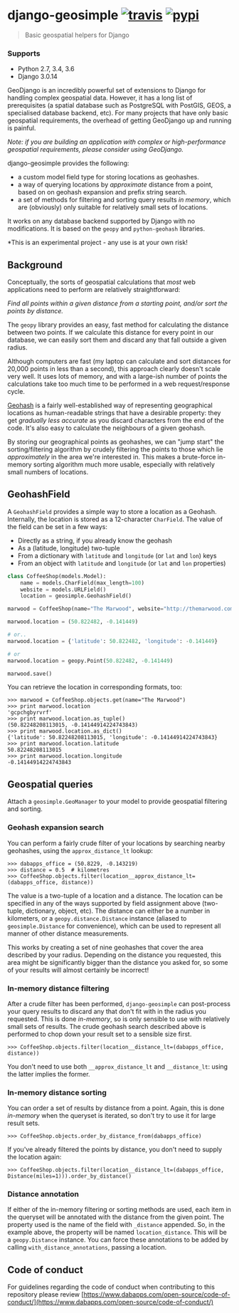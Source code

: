 django-geosimple [![travis][travis-image]][travis-url] [![pypi][pypi-image]][pypi-url]
===================================
> Basic geospatial helpers for Django

### Supports

 - Python 2.7, 3.4, 3.6
 - Django 3.0.14


GeoDjango is an incredibly powerful set of extensions to Django for handling complex geospatial data. However, it has a long list of prerequisites (a spatial database such as PostgreSQL with PostGIS, GEOS, a specialised database backend, etc). For many projects that have only basic geospatial requirements, the overhead of getting GeoDjango up and running is painful.

*Note: if you are building an application with complex or high-performance geospatial requirements, please consider using GeoDjango.*

django-geosimple provides the following:

* a custom model field type for storing locations as geohashes.
* a way of querying locations by *approximate* distance from a point, based on on geohash expansion and prefix string search.
* a set of methods for filtering and sorting query results *in memory*, which are (obviously) only suitable for relatively small sets of locations.

It works on any database backend supported by Django with no modifications. It is based on the `geopy` and `python-geohash` libraries.

*This is an experimental project - any use is at your own risk!

Background
----------

Conceptually, the sorts of geospatial calculations that *most* web applications need to perform are relatively straightforward:

*Find all points within a given distance from a starting point, and/or sort the points by distance.*

The `geopy` library provides an easy, fast method for calculating the distance between two points. If we calculate this distance for every point in our database, we can easily sort them and discard any that fall outside a given radius.

Although computers are fast (my laptop can calculate and sort distances for 20,000 points in less than a second), this approach clearly doesn't scale very well. It uses lots of memory, and with a large-ish number of points the calculations take too much time to be performed in a web request/response cycle.

[Geohash](https://en.wikipedia.org/wiki/Geohash) is a fairly well-established way of representing geographical locations as human-readable strings that have a desirable property: they get *gradually less accurate* as you discard characters from the end of the code. It's also easy to calculate the neighbours of a given geohash.

By storing our geographical points as geohashes, we can "jump start" the sorting/filtering algorithm by crudely filtering the points to those which lie *approximately* in the area we're interested in. This makes a brute-force in-memory sorting algorithm much more usable, especially with relatively small numbers of locations.

GeohashField
------------

A `GeohashField` provides a simple way to store a location as a Geohash. Internally, the location is stored as a 12-character `CharField`. The value of the field can be set in a few ways:

* Directly as a string, if you already know the geohash
* As a (latitude, longitude) two-tuple
* From a dictionary with `latitude` and `longitude` (or `lat` and `lon`) keys
* From an object with `latitude` and `longitude` (or `lat` and `lon` properties)

```python
class CoffeeShop(models.Model):
    name = models.CharField(max_length=100)
    website = models.URLField()
    location = geosimple.GeohashField()

marwood = CoffeeShop(name="The Marwood", website="http://themarwood.com/")

marwood.location = (50.822482, -0.141449)

# or..
marwood.location = {'latitude': 50.822482, 'longitude': -0.141449}

# or
marwood.location = geopy.Point(50.822482, -0.141449)

marwood.save()
```

You can retrieve the location in corresponding formats, too:

```pycon
>>> marwood = CoffeeShop.objects.get(name="The Marwood")
>>> print marwood.location
'gcpchgbyrvrf'
>>> print marwood.location.as_tuple()
(50.82248208113015, -0.14144914224743843)
>>> print marwood.location.as_dict()
{'latitude': 50.82248208113015, 'longitude': -0.14144914224743843}
>>> print marwood.location.latitude
50.82248208113015
>>> print marwood.location.longitude
-0.14144914224743843
```

Geospatial queries
------------------

Attach a `geosimple.GeoManager` to your model to provide geospatial filtering and sorting.

### Geohash expansion search

You can perform a fairly crude filter of your locations by searching nearby geohashes, using the `approx_distance_lt` lookup:

```pycon
>>> dabapps_office = (50.8229, -0.143219)
>>> distance = 0.5  # kilometres
>>> CoffeeShop.objects.filter(location__approx_distance_lt=(dabapps_office, distance))
```

The value is a two-tuple of a location and a distance. The location can be specified in any of the ways supported by field assignment above (two-tuple, dictionary, object, etc). The distance can either be a number in kilometers, or a `geopy.distance.Distance` instance (aliased to `geosimple.Distance` for convenience), which can be used to represent all manner of other distance measurements.

This works by creating a set of nine geohashes that cover the area described by your radius. Depending on the distance you requested, this area might be significantly bigger than the distance you asked for, so some of your results will almost certainly be incorrect!

### In-memory distance filtering

After a crude filter has been performed, `django-geosimple` can post-process your query results to discard any that don't fit with in the radius you requested. This is done *in-memory*, so is only sensible to use with relatively small sets of results. The crude geohash search described above is performed to chop down your result set to a sensible size first.

```pycon
>>> CoffeeShop.objects.filter(location__distance_lt=(dabapps_office, distance))
```

You don't need to use both `__approx_distance_lt` and `__distance_lt`: using the latter implies the former.

### In-memory distance sorting

You can order a set of results by distance from a point. Again, this is done *in-memory* when the queryset is iterated, so don't try to use it for large result sets.

```pycon
>>> CoffeeShop.objects.order_by_distance_from(dabapps_office)
```

If you've already filtered the points by distance, you don't need to supply the location again:

```
>>> CoffeeShop.objects.filter(location__distance_lt=(dabapps_office, Distance(miles=1))).order_by_distance()
```

### Distance annotation

If either of the in-memory filtering or sorting methods are used, each item in the queryset will be annotated with the distance from the given point. The property used is the name of the field with `_distance` appended. So, in the example above, the property will be named `location_distance`. This will be a `geopy.Distance` instance. You can force these annotations to be added by calling `with_distance_annotations`, passing a location.


[travis-image]: https://travis-ci.org/dabapps/django-geosimple.svg?branch=master
[travis-url]: https://travis-ci.org/dabapps/django-geosimple

[pypi-image]: https://badge.fury.io/py/django-geosimple.svg
[pypi-url]: https://pypi.python.org/pypi/django-geosimple/

## Code of conduct

For guidelines regarding the code of conduct when contributing to this repository please review [https://www.dabapps.com/open-source/code-of-conduct/](https://www.dabapps.com/open-source/code-of-conduct/)
